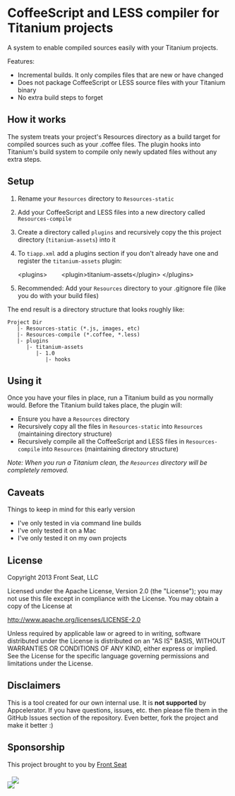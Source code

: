 # CoffeeScript and LESS compiler for Titanium projects

A system to enable compiled sources easily with your Titanium projects.

Features:

* Incremental builds. It only compiles files that are new or have changed
* Does not package CoffeeScript or LESS source files with your Titanium binary
* No extra build steps to forget

## How it works
The system treats your project's Resources directory as a build target for compiled sources such as your .coffee files. The plugin hooks into Titanium's build system to compile only newly updated files without any extra steps.

## Setup
1. Rename your `Resources` directory to `Resources-static`
2. Add your CoffeeScript and LESS files into a new directory called `Resources-compile`
3. Create a directory called `plugins` and recursively copy the this project directory (`titanium-assets`) into it
4. To `tiapp.xml` add a plugins section if you don't already have one and register the `titanium-assets` plugin:

    &lt;plugins&gt;
    <span style='margin-left:2em'>&lt;plugin&gt;titanium-assets&lt;/plugin&gt;</span>
    &lt;/plugins&gt;

5. Recommended: Add your `Resources` directory to your .gitignore file (like you do with your build files)

The end result is a directory structure that looks roughly like:

    Project Dir
       |- Resources-static (*.js, images, etc)
       |- Resources-compile (*.coffee, *.less)
       |- plugins
          |- titanium-assets
             |- 1.0
                |- hooks

## Using it
Once you have your files in place, run a Titanium build as you normally would. Before the Titanium build takes place, the plugin will:

* Ensure you have a `Resources` directory
* Recursively copy all the files in `Resources-static` into `Resources` (maintaining directory structure)
* Recursively compile all the CoffeeScript and LESS files in `Resources-compile` into `Resources` (maintaining directory structure)

*Note: When you run a Titanium clean, the `Resources` directory will be completely removed.*

## Caveats
Things to keep in mind for this early version

* I've only tested in via command line builds
* I've only tested it on a Mac
* I've only tested it on my own projects

## License
Copyright 2013 Front Seat, LLC

Licensed under the Apache License, Version 2.0 (the "License");
you may not use this file except in compliance with the License.
You may obtain a copy of the License at

http://www.apache.org/licenses/LICENSE-2.0

Unless required by applicable law or agreed to in writing, software
distributed under the License is distributed on an "AS IS" BASIS,
WITHOUT WARRANTIES OR CONDITIONS OF ANY KIND, either express or implied.
See the License for the specific language governing permissions and
limitations under the License.

## Disclaimers
This is a tool created for our own internal use. It is **not supported** by Appcelerator. If you have questions, issues, etc. then please file them in the GitHub Issues section of the repository. Even better, fork the project and make it better :)

## Sponsorship
This project brought to you by [Front Seat](http://frontseat.org)
<div style='position:relative;top:5px;left:10px'>
<img src="http://frontseat.org/images/front-seat-logo.gif">
</div>
<div>
<img src="http://frontseat.org/images/front-seat-banner.gif">
</div>
